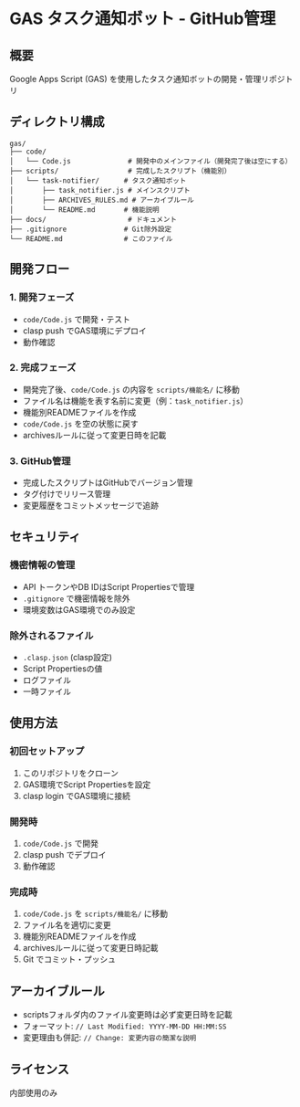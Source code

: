 # GAS タスク通知ボット - GitHub管理

## 概要
Google Apps Script (GAS) を使用したタスク通知ボットの開発・管理リポジトリ

## ディレクトリ構成
```
gas/
├── code/
│   └── Code.js              # 開発中のメインファイル（開発完了後は空にする）
├── scripts/                 # 完成したスクリプト（機能別）
│   └── task-notifier/      # タスク通知ボット
│       ├── task_notifier.js # メインスクリプト
│       ├── ARCHIVES_RULES.md # アーカイブルール
│       └── README.md       # 機能説明
├── docs/                    # ドキュメント
├── .gitignore              # Git除外設定
└── README.md               # このファイル
```

## 開発フロー

### 1. 開発フェーズ
- `code/Code.js` で開発・テスト
- clasp push でGAS環境にデプロイ
- 動作確認

### 2. 完成フェーズ
- 開発完了後、`code/Code.js` の内容を `scripts/機能名/` に移動
- ファイル名は機能を表す名前に変更（例：`task_notifier.js`）
- 機能別READMEファイルを作成
- `code/Code.js` を空の状態に戻す
- archivesルールに従って変更日時を記載

### 3. GitHub管理
- 完成したスクリプトはGitHubでバージョン管理
- タグ付けでリリース管理
- 変更履歴をコミットメッセージで追跡

## セキュリティ

### 機密情報の管理
- API トークンやDB IDはScript Propertiesで管理
- `.gitignore` で機密情報を除外
- 環境変数はGAS環境でのみ設定

### 除外されるファイル
- `.clasp.json` (clasp設定)
- Script Propertiesの値
- ログファイル
- 一時ファイル

## 使用方法

### 初回セットアップ
1. このリポジトリをクローン
2. GAS環境でScript Propertiesを設定
3. clasp login でGAS環境に接続

### 開発時
1. `code/Code.js` で開発
2. clasp push でデプロイ
3. 動作確認

### 完成時
1. `code/Code.js` を `scripts/機能名/` に移動
2. ファイル名を適切に変更
3. 機能別READMEファイルを作成
4. archivesルールに従って変更日時記載
5. Git でコミット・プッシュ

## アーカイブルール
- scriptsフォルダ内のファイル変更時は必ず変更日時を記載
- フォーマット: `// Last Modified: YYYY-MM-DD HH:MM:SS`
- 変更理由も併記: `// Change: 変更内容の簡潔な説明`

## ライセンス
内部使用のみ
